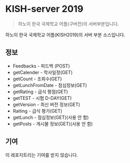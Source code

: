 # KISH-server 2019
> 하노이 한국 국제학교 어플(구버전)의 서버부분입니다.

하노이 한국 국제학교 어플(KISH2019)의 서버 부분 소스입니다.

## 정보

- Feedbacks - 피드백 (POST)
- getCalender - 학사일정(GET)
- getCount - 조회수(GET)
- getLunchFromDate - 점심정보(GET)
- getRating - 급식 평점(GET)
- getTEST - 시험 D-DAY(GET)
- getVersion - 최신 버전 정보(GET)
- Raiting - 급식 평가(GET)
- getLunch - 점심정보(GET)(사용 안 함)
- getPosts - 게시물 정보(GET)(사용 안 함)


## 기여

이 레포지트리는 기여를 받지 않습니다.

